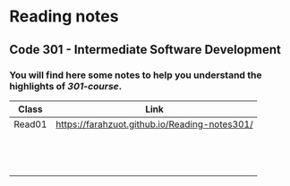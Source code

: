 # Reading notes
## Code 301 - Intermediate Software Development

### You will find here some notes to help you understand the **highlights** of *301-course*.

| Class  |                      Link                       |
| ---    |  --------------------------------------------   |
| Read01 |  https://farahzuot.github.io/Reading-notes301/  |
|        |                                                 |
|        |                                                 |
|        |                                                 |
|        |                                                 |
|        |                                                 |
|        |                                                 |
|        |                                                 |
|        |                                                 |
|        |                                                 |
|        |                                                 |
|        |                                                 |
|        |                                                 |
|        |                                                 |
